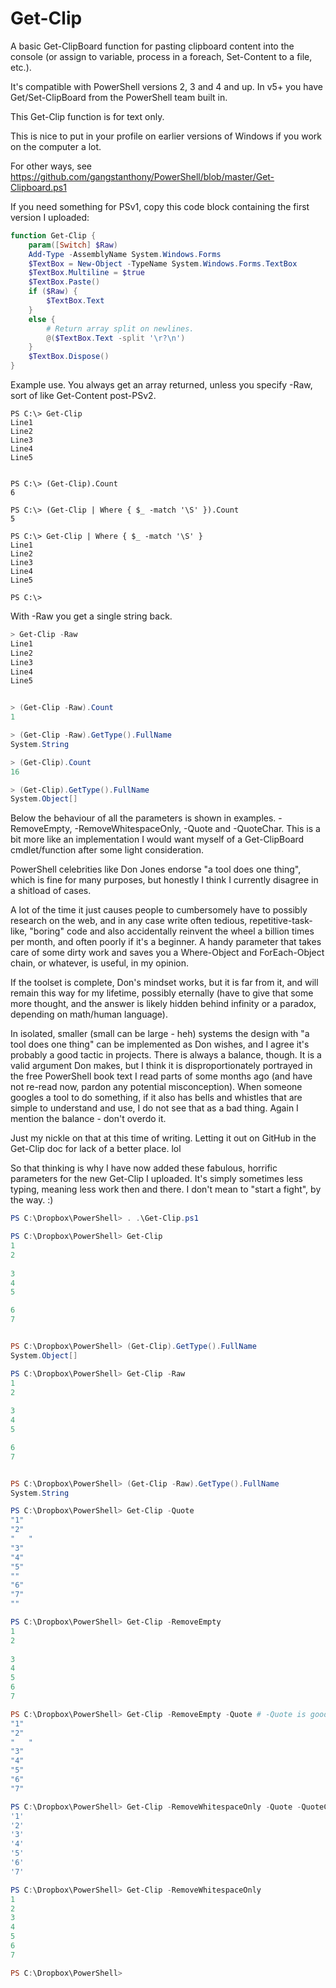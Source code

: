 # Get-Clip
A basic Get-ClipBoard function for pasting clipboard content into the console (or assign to variable, process in a foreach, Set-Content to a file, etc.).

It's compatible with PowerShell versions 2, 3 and 4 and up. In v5+ you have Get/Set-ClipBoard from the PowerShell team built in.

This Get-Clip function is for text only.

This is nice to put in your profile on earlier versions of Windows if you work on the computer a lot.

For other ways, see https://github.com/gangstanthony/PowerShell/blob/master/Get-Clipboard.ps1

If you need something for PSv1, copy this code block containing the first version I uploaded:

```powershell
function Get-Clip {
    param([Switch] $Raw)
    Add-Type -AssemblyName System.Windows.Forms
    $TextBox = New-Object -TypeName System.Windows.Forms.TextBox
    $TextBox.Multiline = $true
    $TextBox.Paste()
    if ($Raw) {
        $TextBox.Text
    }
    else {
        # Return array split on newlines.
        @($TextBox.Text -split '\r?\n')
    }
    $TextBox.Dispose()
}
```

Example use. You always get an array returned, unless you specify -Raw, sort of like Get-Content post-PSv2.

```
PS C:\> Get-Clip
Line1
Line2
Line3
Line4
Line5


PS C:\> (Get-Clip).Count
6

PS C:\> (Get-Clip | Where { $_ -match '\S' }).Count
5

PS C:\> Get-Clip | Where { $_ -match '\S' }
Line1
Line2
Line3
Line4
Line5

PS C:\>
```

With -Raw you get a single string back.

```powershell
> Get-Clip -Raw
Line1
Line2
Line3
Line4
Line5


> (Get-Clip -Raw).Count
1

> (Get-Clip -Raw).GetType().FullName
System.String

> (Get-Clip).Count
16

> (Get-Clip).GetType().FullName
System.Object[]
```

Below the behaviour of all the parameters is shown in examples. -RemoveEmpty, -RemoveWhitespaceOnly, -Quote and -QuoteChar. This is a bit more like an implementation I would want myself of a Get-ClipBoard cmdlet/function after some light consideration.

PowerShell celebrities like Don Jones endorse "a tool does one thing", which is fine for many purposes, but honestly I think I currently disagree in a shitload of cases.

A lot of the time it just causes people to cumbersomely have to possibly research on the web, and in any case write often tedious, repetitive-task-like, "boring" code and also accidentally reinvent the wheel a billion times per month, and often poorly if it's a beginner. A handy parameter that takes care of some dirty work and saves you a Where-Object and ForEach-Object chain, or whatever, is useful, in my opinion.

If the toolset is complete, Don's mindset works, but it is far from it, and will remain this way for my lifetime, possibly eternally (have to give that some more thought, and the answer is likely hidden behind infinity or a paradox, depending on math/human language). 

In isolated, smaller (small can be large - heh) systems the design with "a tool does one thing" can be implemented as Don wishes, and I agree it's probably a good tactic in projects. There is always a balance, though. It is a valid argument Don makes, but I think it is disproportionately portrayed in the free PowerShell book text I read parts of some months ago (and have not re-read now, pardon any  potential misconception). When someone googles a tool to do something, if it also has bells and whistles that are simple to understand and use, I do not see that as a bad thing. Again I mention the balance - don't overdo it.

Just my nickle on that at this time of writing. Letting it out on GitHub in the Get-Clip doc for lack of a better place. lol

So that thinking is why I have now added these fabulous, horrific parameters for the new Get-Clip I uploaded. It's simply sometimes less typing, meaning less work then and there. I don't mean to "start a fight", by the way. :)

```powershell
PS C:\Dropbox\PowerShell> . .\Get-Clip.ps1

PS C:\Dropbox\PowerShell> Get-Clip
1
2
   
3
4
5

6
7


PS C:\Dropbox\PowerShell> (Get-Clip).GetType().FullName
System.Object[]

PS C:\Dropbox\PowerShell> Get-Clip -Raw
1
2
   
3
4
5

6
7


PS C:\Dropbox\PowerShell> (Get-Clip -Raw).GetType().FullName
System.String

PS C:\Dropbox\PowerShell> Get-Clip -Quote
"1"
"2"
"   "
"3"
"4"
"5"
""
"6"
"7"
""

PS C:\Dropbox\PowerShell> Get-Clip -RemoveEmpty
1
2
   
3
4
5
6
7

PS C:\Dropbox\PowerShell> Get-Clip -RemoveEmpty -Quote # -Quote is good for visual, manual inspection
"1"
"2"
"   "
"3"
"4"
"5"
"6"
"7"

PS C:\Dropbox\PowerShell> Get-Clip -RemoveWhitespaceOnly -Quote -QuoteChar "'"
'1'
'2'
'3'
'4'
'5'
'6'
'7'

PS C:\Dropbox\PowerShell> Get-Clip -RemoveWhitespaceOnly
1
2
3
4
5
6
7

PS C:\Dropbox\PowerShell> 
```

